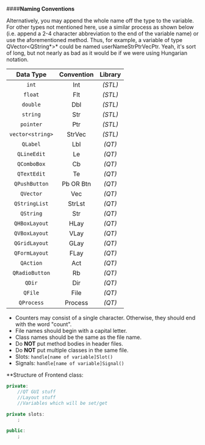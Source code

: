 ####**Naming Conventions**

Alternatively, you may append the whole name off the type to the variable.  For other types not mentioned here, use a similar process as shown below (i.e. append a 2-4 character abbreviation to the end of the variable name) or use the aforementioned method.  Thus, for example,
a variable of type QVector<QString*>* could be named userNameStrPtrVecPtr.  Yeah, it's sort of long, but not nearly as bad as it would be if we were using Hungarian notation.

|  Data Type           | Convention | Library |
|:--------------------:|:----------:|:-------:|
| ```int```            | Int        | *(STL)* |
| ```float```          | Flt        | *(STL)* |
| ```double```         | Dbl        | *(STL)* |
| ```string```         | Str        | *(STL)* |
| ```pointer```        | Ptr        | *(STL)* |
| ```vector<string>``` | StrVec     | *(STL)* |
| ```QLabel```         | Lbl        | *(QT)*  |
| ```QLineEdit```      | Le         | *(QT)*  |
| ```QComboBox```      | Cb         | *(QT)*  |
| ```QTextEdit```      | Te         | *(QT)*  |
| ```QPushButton```    | Pb OR Btn  | *(QT)*  |
| ```QVector```        | Vec        | *(QT)*  |
| ```QStringList```    | StrLst     | *(QT)*  |
| ```QString```        | Str        | *(QT)*  |
| ```QHBoxLayout```    | HLay       | *(QT)*  |
| ```QVBoxLayout```    | VLay       | *(QT)*  |
| ```QGridLayout```    | GLay       | *(QT)*  |
| ```QFormLayout```    | FLay       | *(QT)*  |
| ```QAction```        | Act        | *(QT)*  |
| ```QRadioButton```   | Rb         | *(QT)*  |
| ```QDir```           | Dir        | *(QT)*  |
| ```QFile```          | File       | *(QT)*  |
| ```QProcess```       | Process    | *(QT)*  |

- Counters may consist of a single character.  Otherwise, they should end with the word "count".
- File names should begin with a capital letter.
- Class names should be the same as the file name.
- Do **NOT** put method bodies in header files.
- Do **NOT** put multiple classes in the same file.
- Slots: ```handle[name of variable]Slot()```
- Signals: ```handle[name of variable]Signal()```

**Structure of Frontend class:

```C++
private:
    //QT GUI stuff
    //Layout stuff
    //Variables which will be set/get

private slots:
    ;

public:
    ;
```
